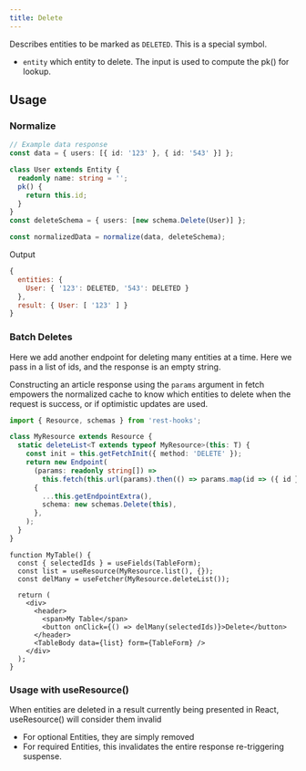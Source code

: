 ```yaml
---
title: Delete
---
```


Describes entities to be marked as `DELETED`. This is a special symbol.

- `entity` which entity to delete. The input is used to compute the pk() for lookup.

## Usage

### Normalize

```typescript
// Example data response
const data = { users: [{ id: '123' }, { id: '543' }] };

class User extends Entity {
  readonly name: string = '';
  pk() {
    return this.id;
  }
}
const deleteSchema = { users: [new schema.Delete(User)] };

const normalizedData = normalize(data, deleteSchema);
```

Output

```js
{
  entities: {
    User: { '123': DELETED, '543': DELETED }
  },
  result: { User: [ '123' ] }
}
```


### Batch Deletes

Here we add another endpoint for deleting many entities at a time. Here we
pass in a list of ids, and the response is an empty string.

Constructing an article response using the `params` argument in fetch empowers
the normalized cache to know which entities to delete when the request is success,
or if optimistic updates are used.

```typescript
import { Resource, schemas } from 'rest-hooks';

class MyResource extends Resource {
  static deleteList<T extends typeof MyResource>(this: T) {
    const init = this.getFetchInit({ method: 'DELETE' });
    return new Endpoint(
      (params: readonly string[]) =>
        this.fetch(this.url(params).then(() => params.map(id => ({ id })))),
      {
        ...this.getEndpointExtra(),
        schema: new schemas.Delete(this),
      },
    );
  }
}
```

```tsx
function MyTable() {
  const { selectedIds } = useFields(TableForm);
  const list = useResource(MyResource.list(), {});
  const delMany = useFetcher(MyResource.deleteList());

  return (
    <div>
      <header>
        <span>My Table</span>
        <button onClick={() => delMany(selectedIds)}>Delete</button>
      </header>
      <TableBody data={list} form={TableForm} />
    </div>
  );
}
```

### Usage with useResource()

When entities are deleted in a result currently being presented in React, useResource()
will consider them invalid

- For optional Entities, they are simply removed
- For required Entities, this invalidates the entire response re-triggering suspense.
